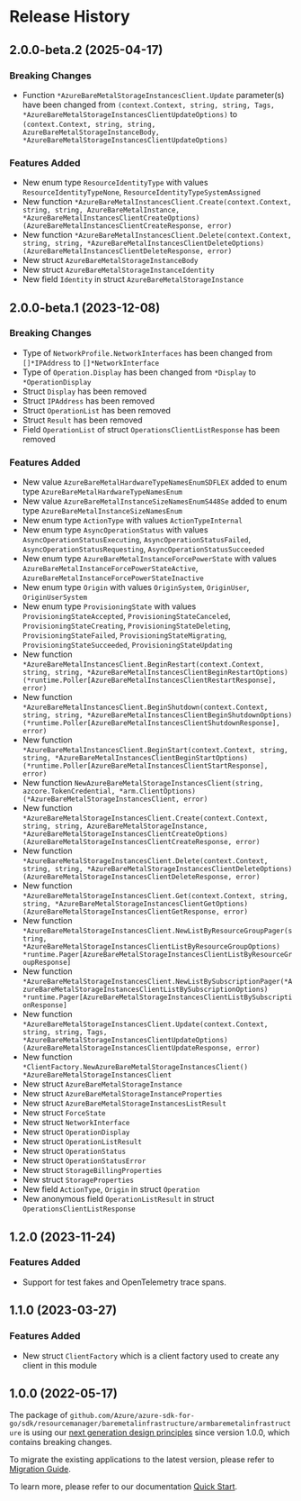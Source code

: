 # Release History

## 2.0.0-beta.2 (2025-04-17)
### Breaking Changes

- Function `*AzureBareMetalStorageInstancesClient.Update` parameter(s) have been changed from `(context.Context, string, string, Tags, *AzureBareMetalStorageInstancesClientUpdateOptions)` to `(context.Context, string, string, AzureBareMetalStorageInstanceBody, *AzureBareMetalStorageInstancesClientUpdateOptions)`

### Features Added

- New enum type `ResourceIdentityType` with values `ResourceIdentityTypeNone`, `ResourceIdentityTypeSystemAssigned`
- New function `*AzureBareMetalInstancesClient.Create(context.Context, string, string, AzureBareMetalInstance, *AzureBareMetalInstancesClientCreateOptions) (AzureBareMetalInstancesClientCreateResponse, error)`
- New function `*AzureBareMetalInstancesClient.Delete(context.Context, string, string, *AzureBareMetalInstancesClientDeleteOptions) (AzureBareMetalInstancesClientDeleteResponse, error)`
- New struct `AzureBareMetalStorageInstanceBody`
- New struct `AzureBareMetalStorageInstanceIdentity`
- New field `Identity` in struct `AzureBareMetalStorageInstance`


## 2.0.0-beta.1 (2023-12-08)
### Breaking Changes

- Type of `NetworkProfile.NetworkInterfaces` has been changed from `[]*IPAddress` to `[]*NetworkInterface`
- Type of `Operation.Display` has been changed from `*Display` to `*OperationDisplay`
- Struct `Display` has been removed
- Struct `IPAddress` has been removed
- Struct `OperationList` has been removed
- Struct `Result` has been removed
- Field `OperationList` of struct `OperationsClientListResponse` has been removed

### Features Added

- New value `AzureBareMetalHardwareTypeNamesEnumSDFLEX` added to enum type `AzureBareMetalHardwareTypeNamesEnum`
- New value `AzureBareMetalInstanceSizeNamesEnumS448Se` added to enum type `AzureBareMetalInstanceSizeNamesEnum`
- New enum type `ActionType` with values `ActionTypeInternal`
- New enum type `AsyncOperationStatus` with values `AsyncOperationStatusExecuting`, `AsyncOperationStatusFailed`, `AsyncOperationStatusRequesting`, `AsyncOperationStatusSucceeded`
- New enum type `AzureBareMetalInstanceForcePowerState` with values `AzureBareMetalInstanceForcePowerStateActive`, `AzureBareMetalInstanceForcePowerStateInactive`
- New enum type `Origin` with values `OriginSystem`, `OriginUser`, `OriginUserSystem`
- New enum type `ProvisioningState` with values `ProvisioningStateAccepted`, `ProvisioningStateCanceled`, `ProvisioningStateCreating`, `ProvisioningStateDeleting`, `ProvisioningStateFailed`, `ProvisioningStateMigrating`, `ProvisioningStateSucceeded`, `ProvisioningStateUpdating`
- New function `*AzureBareMetalInstancesClient.BeginRestart(context.Context, string, string, *AzureBareMetalInstancesClientBeginRestartOptions) (*runtime.Poller[AzureBareMetalInstancesClientRestartResponse], error)`
- New function `*AzureBareMetalInstancesClient.BeginShutdown(context.Context, string, string, *AzureBareMetalInstancesClientBeginShutdownOptions) (*runtime.Poller[AzureBareMetalInstancesClientShutdownResponse], error)`
- New function `*AzureBareMetalInstancesClient.BeginStart(context.Context, string, string, *AzureBareMetalInstancesClientBeginStartOptions) (*runtime.Poller[AzureBareMetalInstancesClientStartResponse], error)`
- New function `NewAzureBareMetalStorageInstancesClient(string, azcore.TokenCredential, *arm.ClientOptions) (*AzureBareMetalStorageInstancesClient, error)`
- New function `*AzureBareMetalStorageInstancesClient.Create(context.Context, string, string, AzureBareMetalStorageInstance, *AzureBareMetalStorageInstancesClientCreateOptions) (AzureBareMetalStorageInstancesClientCreateResponse, error)`
- New function `*AzureBareMetalStorageInstancesClient.Delete(context.Context, string, string, *AzureBareMetalStorageInstancesClientDeleteOptions) (AzureBareMetalStorageInstancesClientDeleteResponse, error)`
- New function `*AzureBareMetalStorageInstancesClient.Get(context.Context, string, string, *AzureBareMetalStorageInstancesClientGetOptions) (AzureBareMetalStorageInstancesClientGetResponse, error)`
- New function `*AzureBareMetalStorageInstancesClient.NewListByResourceGroupPager(string, *AzureBareMetalStorageInstancesClientListByResourceGroupOptions) *runtime.Pager[AzureBareMetalStorageInstancesClientListByResourceGroupResponse]`
- New function `*AzureBareMetalStorageInstancesClient.NewListBySubscriptionPager(*AzureBareMetalStorageInstancesClientListBySubscriptionOptions) *runtime.Pager[AzureBareMetalStorageInstancesClientListBySubscriptionResponse]`
- New function `*AzureBareMetalStorageInstancesClient.Update(context.Context, string, string, Tags, *AzureBareMetalStorageInstancesClientUpdateOptions) (AzureBareMetalStorageInstancesClientUpdateResponse, error)`
- New function `*ClientFactory.NewAzureBareMetalStorageInstancesClient() *AzureBareMetalStorageInstancesClient`
- New struct `AzureBareMetalStorageInstance`
- New struct `AzureBareMetalStorageInstanceProperties`
- New struct `AzureBareMetalStorageInstancesListResult`
- New struct `ForceState`
- New struct `NetworkInterface`
- New struct `OperationDisplay`
- New struct `OperationListResult`
- New struct `OperationStatus`
- New struct `OperationStatusError`
- New struct `StorageBillingProperties`
- New struct `StorageProperties`
- New field `ActionType`, `Origin` in struct `Operation`
- New anonymous field `OperationListResult` in struct `OperationsClientListResponse`


## 1.2.0 (2023-11-24)
### Features Added

- Support for test fakes and OpenTelemetry trace spans.


## 1.1.0 (2023-03-27)
### Features Added

- New struct `ClientFactory` which is a client factory used to create any client in this module


## 1.0.0 (2022-05-17)

The package of `github.com/Azure/azure-sdk-for-go/sdk/resourcemanager/baremetalinfrastructure/armbaremetalinfrastructure` is using our [next generation design principles](https://azure.github.io/azure-sdk/general_introduction.html) since version 1.0.0, which contains breaking changes.

To migrate the existing applications to the latest version, please refer to [Migration Guide](https://aka.ms/azsdk/go/mgmt/migration).

To learn more, please refer to our documentation [Quick Start](https://aka.ms/azsdk/go/mgmt).